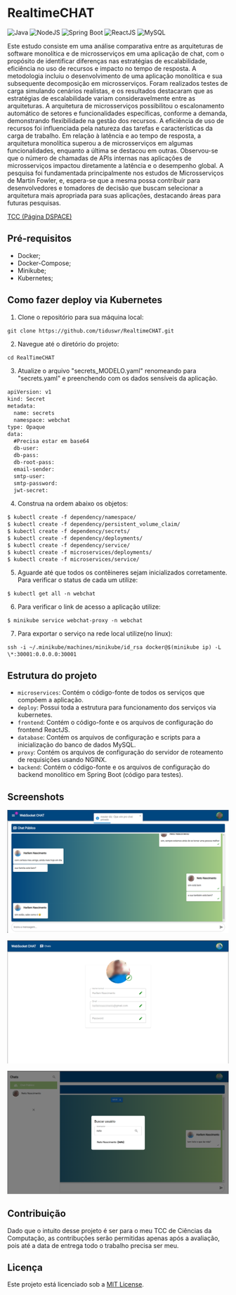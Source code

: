 # RealtimeCHAT

![Java](https://img.shields.io/badge/Java-v17.0-blue)
![NodeJS](https://img.shields.io/badge/NodeJS-v18.0-blue)
![Spring Boot](https://img.shields.io/badge/Spring%20Boot-v3.1.0-blue)
![ReactJS](https://img.shields.io/badge/ReactJS-v18.2-blue)
![MySQL](https://img.shields.io/badge/MySQL-v8.0.29-blue)

Este estudo consiste em uma análise comparativa entre as arquiteturas de software monolítica e de microsserviços em uma aplicação de chat, com o propósito de identificar diferenças nas estratégias de escalabilidade, eficiência no uso de recursos e impacto no tempo de resposta. A metodologia incluiu o desenvolvimento de uma aplicação monolítica e sua subsequente decomposição em microsserviços. Foram realizados testes de carga simulando cenários realistas, e os resultados destacaram que as estratégias de escalabilidade variam consideravelmente entre as arquiteturas. A arquitetura de microsserviços possibilitou o escalonamento automático de setores e funcionalidades específicas, conforme a demanda, demonstrando flexibilidade na gestão dos recursos. A eficiência de uso de recursos foi influenciada pela natureza das tarefas e características da carga de trabalho. Em relação à latência e ao tempo de resposta, a arquitetura monolítica superou a de microsserviços em algumas funcionalidades, enquanto a última se destacou em outras. Observou-se que o número de chamadas de APIs internas nas aplicações de microsserviços impactou diretamente a latência e o desempenho global. A pesquisa foi fundamentada principalmente nos estudos de Microsserviços de Martin Fowler, e, espera-se que a mesma possa contribuir para desenvolvedores e tomadores de decisão que buscam selecionar a arquitetura mais apropriada para suas aplicações, destacando áreas para futuras pesquisas.

[TCC (Página DSPACE)](http://dspace.bc.uepb.edu.br/jspui/handle/123456789/31019)

## Pré-requisitos

- Docker;
- Docker-Compose;
- Minikube;
- Kubernetes;

## Como fazer deploy via Kubernetes

1. Clone o repositório para sua máquina local:

```
git clone https://github.com/tiduswr/RealtimeCHAT.git
```

2. Navegue até o diretório do projeto:

```
cd RealTimeCHAT
```

3. Atualize o arquivo "secrets_MODELO.yaml" renomeando para "secrets.yaml" e preenchendo com os dados sensíveis da aplicação.

````
apiVersion: v1
kind: Secret
metadata:
  name: secrets
  namespace: webchat
type: Opaque
data:
  #Precisa estar em base64
  db-user: 
  db-pass: 
  db-root-pass: 
  email-sender:
  smtp-user:
  smtp-password:
  jwt-secret: 
````

4. Construa na ordem abaixo os objetos:

```
$ kubectl create -f dependency/namespace/
$ kubectl create -f dependency/persistent_volume_claim/
$ kubectl create -f dependency/secrets/
$ kubectl create -f dependency/deployments/
$ kubectl create -f dependency/service/
$ kubectl create -f microservices/deployments/
$ kubectl create -f microservices/service/
```

5. Aguarde até que todos os contêineres sejam inicializados corretamente. Para verificar o status de cada um utilize:

```
$ kubectl get all -n webchat
```

6. Para verificar o link de acesso a aplicação utilize:

```
$ minikube service webchat-proxy -n webchat
```

7. Para exportar o serviço na rede local utilize(no linux):

```
ssh -i ~/.minikube/machines/minikube/id_rsa docker@$(minikube ip) -L \*:30001:0.0.0.0:30001
```

## Estrutura do projeto

- `microservices`: Contém o código-fonte de todos os serviços que compõem a aplicação.
- `deploy`: Possui toda a estrutura para funcionamento dos serviços via kubernetes.
- `frontend`: Contém o código-fonte e os arquivos de configuração do frontend ReactJS.
- `database`: Contém os arquivos de configuração e scripts para a inicialização do banco de dados MySQL.
- `proxy`: Contém os arquivos de configuração do servidor de roteamento de requisições usando NGINX.
- `backend`: Contém o código-fonte e os arquivos de configuração do backend monolitico em Spring Boot (código para testes).

## Screenshots

![Sala de Bate Papo](readme_screenshots/conversas.png)

![Sala de Bate Papo](readme_screenshots/perfil.png)

![Sala de Bate Papo](readme_screenshots/busca.png)

## Contribuição

Dado que o intuito desse projeto é ser para o meu TCC de Ciências da Computação, as contribuções serão permitidas apenas após a avaliação, pois até a data de entrega todo o trabalho precisa ser meu.

## Licença

Este projeto está licenciado sob a [MIT License](LICENSE).
